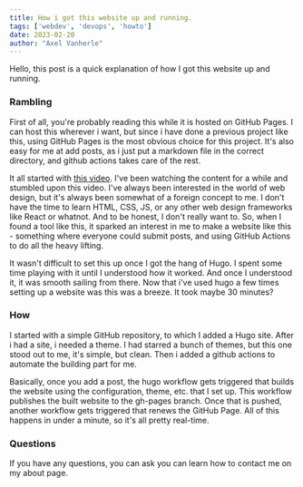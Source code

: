```yaml
---
title: How i got this website up and running.
tags: ['webdev', 'devops', 'howto']
date: 2023-02-20
author: "Axel Vanherle"
---
```


Hello, this post is a quick explanation of how I got this website up and running.

### Rambling

First of all, you're probably reading this while it is hosted on GitHub Pages. I can host this wherever i want, but since i have done a previous project like this, using GitHub Pages is the most obvious choice for this project. It's also easy for me at add posts, as i just put a markdown file in the correct directory, and github actions takes care of the rest.

It all started with [this video](https://youtu.be/ZFL09qhKi5I). I've been watching the content for a while and stumbled upon this video. I've always been interested in the world of web design, but it's always been somewhat of a foreign concept to me. I don't have the time to learn HTML, CSS, JS, or any other web design frameworks like React or whatnot. And to be honest, I don't really want to. So, when I found a tool like this, it sparked an interest in me to make a website like this - something where everyone could submit posts, and using GitHub Actions to do all the heavy lifting.

It wasn't difficult to set this up once I got the hang of Hugo. I spent some time playing with it until I understood how it worked. And once I understood it, it was smooth sailing from there. Now that i've used hugo a few times setting up a website was this was a breeze. It took maybe 30 minutes?

### How

I started with a simple GitHub repository, to which I added a Hugo site. After i had a site, i needed a theme. I had starred a bunch of themes, but this one stood out to me, it's simple, but clean. Then i added a github actions to automate the building part for me.

Basically, once you add a post, the hugo workflow gets triggered that builds the website using the configuration, theme, etc. that I set up. This workflow publishes the built website to the gh-pages branch. Once that is pushed, another workflow gets triggered that renews the GitHub Page. All of this happens in under a minute, so it's all pretty real-time.

### Questions

If you have any questions, you can ask you can learn how to contact me on my about page.

